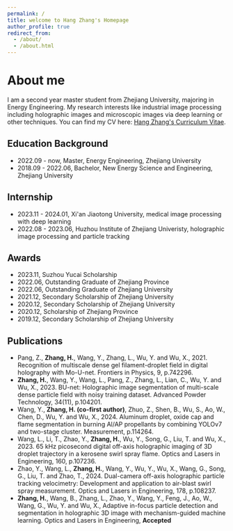 ```yaml
---
permalink: /
title: welcome to Hang Zhang's Homepage
author_profile: true
redirect_from: 
  - /about/
  - /about.html
---
```

# About me
I am a second year master student from Zhejiang University, majoring in Energy Engineering. My research interests like industrial image processing including holographic images and microscopic images via deep learning or other techniques. You can find my CV here: [Hang Zhang's Curriculum Vitae](../assets/cv.pdf).



## Education Background
* 2022.09 - now, Master, Energy Engineering, Zhejiang University
* 2018.09 - 2022.06, Bachelor, New Energy Science and Engineering, Zhejiang University
## Internship
* 2023.11 - 2024.01, Xi'an Jiaotong University, medical image processing with deep learning
* 2022.08 - 2023.06, Huzhou Institute of Zhejiang Univeristy, holographic image processing and particle tracking
## Awards
* 2023.11, Suzhou Yucai Scholarship
* 2022.06, Outstanding Graduate of Zhejiang Province
* 2022.06, Outstanding Graduate of Zhejiang University
* 2021.12, Secondary Scholarship of Zhejiang University
* 2020.12, Secondary Scholarship of Zhejiang University
* 2020.12, Scholarship of Zhejiang Province
* 2019.12, Secondary Scholarship of Zhejiang University
## Publications
* Pang, Z., **Zhang, H.**, Wang, Y., Zhang, L., Wu, Y. and Wu, X., 2021. Recognition of multiscale dense gel filament-droplet field in digital holography with Mo-U-net. Frontiers in Physics, 9, p.742296.
* **Zhang, H.**, Wang, Y., Wang, L., Pang, Z., Zhang, L., Lian, C., Wu, Y. and Wu, X., 2023. BU-net: Holographic image segmentation of multi-scale dense particle field with noisy training dataset. Advanced Powder Technology, 34(11), p.104201.
* Wang, Y., **Zhang, H. (co-first author)**, Zhuo, Z., Shen, B., Wu, S., Ao, W., Chen, D., Wu, Y. and Wu, X., 2024. Aluminum droplet, oxide cap and flame segmentation in burning Al/AP propellants by combining YOLOv7 and two-stage cluster. Measurement, p.114264.
* Wang, L., Li, T., Zhao, Y., **Zhang, H.**, Wu, Y., Song, G., Liu, T. and Wu, X., 2023. 65 kHz picosecond digital off-axis holographic imaging of 3D droplet trajectory in a kerosene swirl spray flame. Optics and Lasers in Engineering, 160, p.107236.
* Zhao, Y., Wang, L., **Zhang, H.**, Wang, Y., Wu, Y., Wu, X., Wang, G., Song, G., Liu, T. and Zhao, T., 2024. Dual-camera off-axis holographic particle tracking velocimetry: Development and application to air-blast swirl spray measurement. Optics and Lasers in Engineering, 178, p.108237.
* **Zhang, H.**, Wang, B., Zhang, L., Zhao, Y., Wang, Y., Feng, J., Ao, W., Wang, G., Wu, Y. and Wu, X., Adaptive in-focus particle detection and segmentation in holographic 3D image with mechanism-guided machine learning. Optics and Lasers in Engineering, **Accepted**

